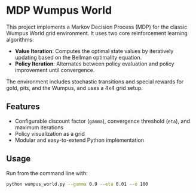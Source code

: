 # MDP Wumpus World

This project implements a Markov Decision Process (MDP) for the classic Wumpus World grid environment. It uses two core reinforcement learning algorithms:

- **Value Iteration**: Computes the optimal state values by iteratively updating based on the Bellman optimality equation.
- **Policy Iteration**: Alternates between policy evaluation and policy improvement until convergence.

The environment includes stochastic transitions and special rewards for gold, pits, and the Wumpus, and uses a 4x4 grid setup.

## Features
- Configurable discount factor (`gamma`), convergence threshold (`eta`), and maximum iterations
- Policy visualization as a grid
- Modular and easy-to-extend Python implementation

## Usage
Run from the command line with:
```bash
python wumpus_world.py --gamma 0.9 --eta 0.01 --e 100

